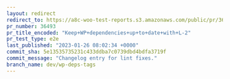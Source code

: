 ```yaml
---
layout: redirect
redirect_to: https://a8c-woo-test-reports.s3.amazonaws.com/public/pr/36493/e2e/index.html
pr_number: 36493
pr_title_encoded: "Keep+WP+dependencies+up+to+date+with+L-2"
pr_test_type: e2e
last_published: "2023-01-26 08:02:34 +0000"
commit_sha: 5e13535735231c433ddba7c0739dbd4bdfa3719f
commit_message: "Changelog entry for lint fixes."
branch_name: dev/wp-deps-tags
---
```

